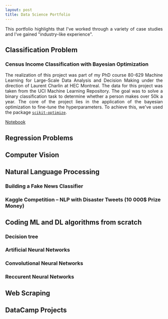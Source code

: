 ```yaml
---
layout: post
title: Data Science Portfolio
---
```


<div style="text-align: justify"> This portfolio highlights that I've worked through a variety of case studies and I've gained "industry-like experience". 

## Classification Problem 

### Census Income Classification with Bayesian Optimization

The realization of this project was part of my PhD course 80-629 Machine Learning for Large-Scale Data Analysis and Decision Making under the direction of Laurent Charlin at HEC Montreal. The data for this project was taken from the UCI Machine Learning Repository. The goal was to solve a binary classification task to determine whether a person makes over 50k a year. The core of the project lies in the application of the bayesian optimization  to fine-tune the hyperparameters. To achieve this, we've used the package [`scikit-optimize`](https://scikit-optimize.github.io/stable/). 

<a href="https://nbviewer.jupyter.org/github/florentfettu/florentfettu.github.io/blob/master/Notebooks/Projet_final.ipynb" target="_blank">Notebook</a> </div>

## Regression Problems

## Computer Vision

## Natural Language Processing

### Building a Fake News Classifier

### Kaggle Competition – NLP with Disaster Tweets (10 000$ Prize Money)

## Coding ML and DL algorithms from scratch

### Decision tree

### Artificial Neural Networks

### Convolutional Neural Networks

### Reccurent Neural Networks

## Web Scraping

## DataCamp Projects

